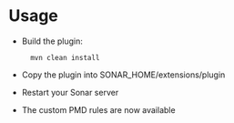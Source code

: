 Usage
=====
* Build the plugin:

        mvn clean install
		
* Copy the plugin into SONAR_HOME/extensions/plugin
* Restart your Sonar server
* The custom PMD rules are now available